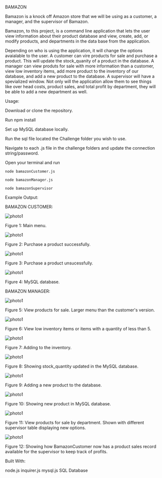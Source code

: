 BAMAZON

Bamazon is a knock off Amazon store that we will be using as a customer, a manager, and the supervisor of Bamazon.

Bamazon, to this project, is a command line application that lets the user view information about their product database and view, create, add, or modify products, and departments in the data base from the application. 

Depending on who is using the application, it will change the options avaialable to the user. A customer can vire products for sale and purchase a product. This will update the stock_quanity of a product in the database. A manager can view produts for sale with more information than a customer, view low inventory items, add more product to the inventory of our database, and add a new product to the database. A supervisor will have a spevialized window. Not only will the application allow them to see things like over head costs, product sales, and total profit by department, they will be able to add a new department as well.

Usage: 

Download or clone the repository.

Run
    npm install

Set up MySQL database locally.

Run the sql file located the Challenge folder you wish to use.

Navigate to each .js file in the challenge folders and update the connection string/password.

Open your terminal and run 

    node bamazonCustomer.js

    node bamazonManager.js

    node bamazonSupervisor

Example Output:

BAMAZON CUSTOMER:

![photo1](screenshots/1-1.JPG)

Figure 1: Main menu.

![photo1](/screenshots/1-2.JPG)

Figure 2: Purchase a product successfully.

![photo1](screenshots/1-3.jpg)

Figure 3: Purchase a product unsucessfully.

![photo1](/screenshots/1-4.jpg)

Figure 4: MySQL database.

BAMAZON MANAGER:

![photo1](/screenshots/2-2.jpg)

Figure 5: View products for sale. Larger menu than the customer's version.

![photo1](/screenshots/2-3.jpg)

Figure 6: View low inventory items or items with a quantity of less than 5.

![photo1](/screenshots/2-4.jpg)

Figure 7: Adding to the inventory.

![photo1](/screenshots/2-5.jpg)

Figure 8: Showing stock_quantity updated in the MySQL database.

![photo1](/screenshots/2-6.jpg)

Figure 9: Adding a new product to the database.

![photo1](/screenshots/2-7.jpg)

Figure 10: Showing new product in MySQL database.

![photo1](/screenshots/3-1.jpg)

Figure 11: View products for sale by department. Shown with different supervisor table displaying new options.

![photo1](/screenshots/3-2.JPG)

Figure 12: Showing how BamazonCustomer now has a product sales record available for the supervisor to keep track of profits.



Built With:

node.js
inquirer.js
mysql.js
SQL Database